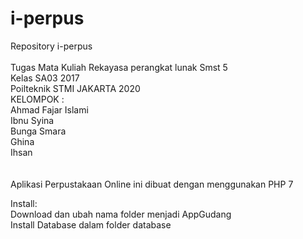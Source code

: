 # i-perpus

Repository i-perpus<br>
<br>
Tugas Mata Kuliah Rekayasa perangkat lunak Smst 5<br>
Kelas SA03 2017<br>
Poilteknik STMI JAKARTA 2020<br>
KELOMPOK :<br>
Ahmad Fajar Islami<br>
Ibnu Syina<br>
Bunga Smara<br>
Ghina<br>
Ihsan<br>
<br>
<br>
Aplikasi Perpustakaan Online ini dibuat dengan menggunakan PHP 7<br>

Install:<br>
Download dan ubah nama folder menjadi AppGudang<br>
Install Database dalam folder database<br>
